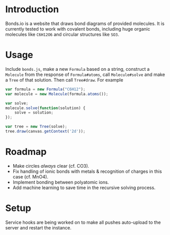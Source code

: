 Introduction
============
Bonds.io is a website that draws bond diagrams of provided molecules. It is currently tested to work with covalent bonds, including huge organic molecules like `C6H12O6` and circular structures like `SO3`.

Usage
=====
Include `bonds.js`, make a new `Formula` based on a string, construct a `Molecule` from the response of `Formula#atoms`, call `Molecule#solve` and make a `Tree` of that solution. Then call `Tree#draw`. For example

```javascript
var formula = new Formula("C6H12");
var molecule = new Molecule(formula.atoms());

var solve;
molecule.solve(function(solution) {
	solve = solution;
});

var tree = new Tree(solve);			
tree.draw(canvas.getContext('2d'));
```

Roadmap
=======
- Make circles *always* clear (cf. CO3).
- Fix handling of ionic bonds with metals & recognition of charges in this case (cf. MnO4).
- Implement bonding between polyatomic ions.
- Add machine learning to save time in the recursive solving process.

Setup
=====
Service hooks are being worked on to make all pushes auto-upload to the server and restart the instance.